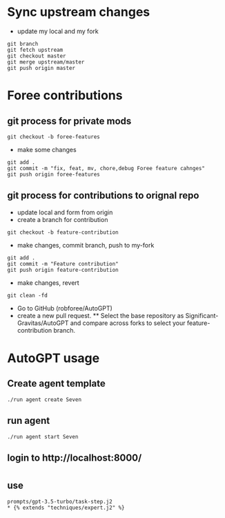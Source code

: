 
# Sync upstream changes
* update my local and my fork
```
git branch
git fetch upstream
git checkout master
git merge upstream/master
git push origin master
```


# Foree contributions 

## git process for private mods
```
git checkout -b foree-features
```

* make some changes

```
git add .
git commit -m "fix, feat, mv, chore,debug Foree feature cahnges"
git push origin foree-features
```

## git process for contributions to orignal repo
* update local and form from origin
* create a branch for contribution
```
git checkout -b feature-contribution
```

* make changes, commit branch, push to my-fork
```
git add .
git commit -m "Feature contribution"
git push origin feature-contribution
```
* make changes, revert
```
git clean -fd
```

* Go to GitHub (robforee/AutoGPT) 
* create a new pull request. 
** Select the base repository as Significant-Gravitas/AutoGPT and compare across forks to select your feature-contribution branch.

# AutoGPT usage
## Create agent template
```
./run agent create Seven
```
## run agent
```
./run agent start Seven
```
## login to http://localhost:8000/

#
## use
```
prompts/gpt-3.5-turbo/task-step.j2
* {% extends "techniques/expert.j2" %}
```
